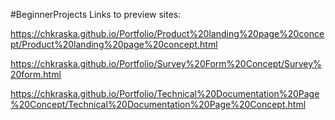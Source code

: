 #BeginnerProjects
Links to preview sites:

https://chkraska.github.io/Portfolio/Product%20landing%20page%20concept/Product%20landing%20page%20concept.html

https://chkraska.github.io/Portfolio/Survey%20Form%20Concept/Survey%20form.html
  
https://chkraska.github.io/Portfolio/Technical%20Documentation%20Page%20Concept/Technical%20Documentation%20Page%20Concept.html
